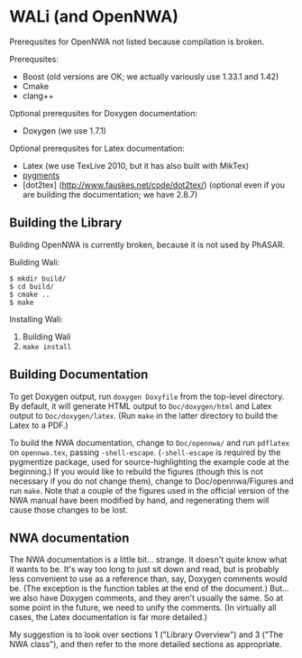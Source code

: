 WALi (and OpenNWA)
==================
Prerequsites for OpenNWA not listed because compilation is broken.

Prerequsites:

* Boost  (old versions are OK; we actually variously use 1.33.1 and 1.42)
* Cmake
* clang++

Optional prerequsites for Doxygen documentation:

* Doxygen  (we use 1.7.1) 

Optional prerequsites for Latex documentation:

* Latex  (we use TexLive 2010, but it has also built with MikTex)
* [pygments](http://pygments.org/)
* [dot2tex] (http://www.fauskes.net/code/dot2tex/)  (optional even if you are
  building the documentation; we have 2.8.7)


Building the Library
--------------------

Building OpenNWA is currently broken, because it is not used by PhASAR.

Building Wali:
```
$ mkdir build/
$ cd build/
$ cmake ..
$ make
```

Installing Wali:
1. Building Wali
2. `make install`


Building Documentation
----------------------

To get Doxygen output, run `doxygen Doxyfile` from the top-level directory.
By default, it will generate HTML output to `Doc/doxygen/html` and Latex
output to `Doc/doxygen/latex`. (Run `make` in the latter directory to
build the Latex to a PDF.)

To build the NWA documentation, change to `Doc/opennwa/` and run
`pdflatex` on `opennwa.tex`, passing
`-shell-escape`. (`-shell-escape` is required by the pygmentize package,
used for source-highlighting the example code at the beginning.) If you would
like to rebuild the figures (though this is not necessary if you do not
change them), change to Doc/opennwa/Figures and run `make`. Note that a
couple of the figures used in the official version of the NWA manual have
been modified by hand, and regenerating them will cause those changes to be
lost.


NWA documentation
-----------------

The NWA documentation is a little bit... strange. It doesn't quite know what it
wants to be. It's way too long to just sit down and read, but is probably less
convenient to use as a reference than, say, Doxygen comments would be. (The
exception is the function tables at the end of the document.) But... we also
have Doxygen comments, and they aren't usually the same. So at some point in
the future, we need to unify the comments. (In virtually all cases, the Latex
documentation is far more detailed.)

My suggestion is to look over sections 1 ("Library Overview") and 3 ("The NWA
class"), and then refer to the more detailed sections as appropriate.

